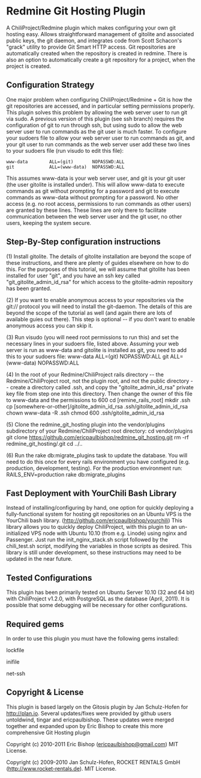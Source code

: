 # Redmine Git Hosting Plugin

A ChiliProject/Redmine plugin which makes configuring your own git hosting easy. Allows straightforward management of gitolite and associated public keys, the git daemon, and integrates code from Scott Schacon's "grack" utility to provide Git Smart HTTP access.  Git repositories are automatically created when the repository is created in redmine.  There is also an option to automatically create a git repository for a project, when the project is created.

## Configuration Strategy

One major problem when configuring ChiliProject/Redmine + Git is how the git repositories are accessed, and in particular setting permissions properly.  This plugin solves this problem by allowing the web server user to run git via sudo.  A previous version of this plugin (see ssh branch) requires the configuration of git to run through ssh, but using sudo to allow the web server user to run commands as the git user is much faster.  To configure your sudoers file to allow your web server user to run commands as git, and your git user to run commands as the web server user add these two lines to your sudoers file (run visudo to edit this file):

    www-data        ALL=(git)       NOPASSWD:ALL
    git             ALL=(www-data)  NOPASSWD:ALL


This assumes www-data is your web server user, and git is your git user (the user gitolite is installed under).  This will allow www-data to execute commands as git without prompting for a password and git to execute commands as www-data without prompting for a password.  No other access (e.g. no root access, permissions to run commands as other users) are granted by these lines.  These lines are only there to facilitate communication between the web server user and the git user, no other users, keeping the system secure.


## Step-By-Step configuration instructions

(1) Install gitolite.  The details of gitolite installation are beyond the scope of these instructions, and there are plenty of guides elsewhere on how to do this.  For the purposes of this tutorial, we will assume that gitolite has been installed for user "git", and you have an ssh key called "git_gitolite_admin_id_rsa" for which access to the gitolite-admin repository has been granted.

(2) If you want to enable anonymous access to your repositories via the git:// protocol you will need to install the git-daemon.  The details of this are beyond the scope of the tutorial as well (and again there are lots of available guies out there).  This step is optional -- if you don't want to enable anonymous access you can skip it.

(3) Run visudo (you will need root permissions to run this) and set the necessary lines in your sudoers file, listed above.  Assuming your web server is run as www-data and gitolite is installed as git, you need to add this to your sudoers file:
    www-data        ALL=(git)       NOPASSWD:ALL
    git             ALL=(www-data)  NOPASSWD:ALL

(4) In the root of your Redmine/ChiliProject rails directory -- the Redmine/ChiliProject root, not the plugin root, and not the public directory -- create a directory called .ssh, and copy the "gitolite_admin_id_rsa"  private key file from step one into this directory. Then change the owner of this file to www-data and the permissions to 600
    cd [remine_rails_root]
    mkdir .ssh
    cp [somewhere-or-other]/gitolite_admin_id_rsa .ssh/gitolite_admin_id_rsa
    chown www-data -R .ssh
    chmod 600 .ssh/gitolite_admin_id_rsa


(5) Clone the redmine_git_hosting plugin into the vendor/plugins subdirectory of your Redmine/ChiliProject root directory:
    cd vendor/plugins
    git clone https://github.com/ericpaulbishop/redmine_git_hosting.git
    rm -rf redmine_git_hosting/.git
    cd ../..

(6) Run the rake db:migrate\_plugins task to update the database.  You will need to do this once for every rails environment you have configured (e.g. production, development, testing).  For the production environment run:
    RAILS_ENV=production rake db:migrate_plugins


## Fast Deployment with YourChili Bash Library

Instead of installing/configuring by hand, one option for quickly deploying a fully-functional system for hosting git repositories on an Ubuntu VPS is the YourChili bash library. (http://github.com/ericpaulbishop/yourchili)  This library allows you to quickly deploy ChiliProject, with this plugin to an un-initialized VPS node with Ubuntu 10.10 (from e.g. Linode) using nginx and Passenger.  Just run the init\_nginx\_stack.sh script followed by the chili\_test.sh script, modifying the variables in those scripts as desired.  This library is still under development, so these instructions may need to be updated in the near future.

## Tested Configurations

This plugin has been primarily tested on Ubuntu Server 10.10 (32 and 64 bit) with ChiliProject v1.2.0, with PostgreSQL as the database (April, 2011).  It is possible that some debugging will be necessary for other configurations.


## Required gems

In order to use this plugin you must have the following gems installed:

lockfile

inifile

net-ssh


## Copyright & License

This plugin is based largely on the Gitosis plugin by Jan Schulz-Hofen for http://plan.io.  Several updates/fixes were provided by github users untoldwind, tingar and ericpaulbishop. These updates were merged together and expanded upon by Eric Bishop to create this more comprehensive Git Hosting plugin

Copyright (c) 2010-2011 Eric Bishop (ericpaulbishop@gmail.com) MIT License.

Copyright (c) 2009-2010 Jan Schulz-Hofen, ROCKET RENTALS GmbH (http://www.rocket-rentals.de). MIT License.

